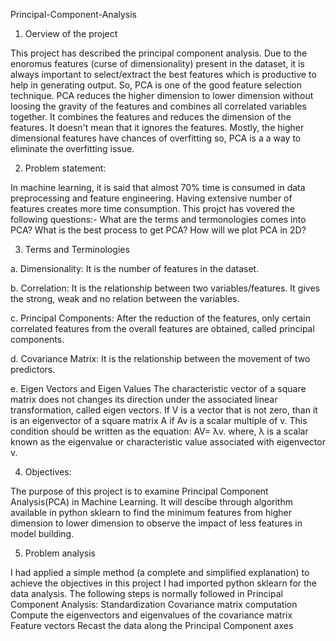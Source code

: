 Principal-Component-Analysis

1. Oerview of the project

This project has described the principal component analysis. Due to the enoromus features (curse of dimensionality) present in the dataset, it is always important to select/extract the best features which is productive to help in generating output.
So, PCA is one of the good feature selection technique. PCA reduces the higher dimension to lower dimension without loosing the gravity of the features and combines all correlated variables together.
It combines the features and reduces the dimension of the features. It doesn't mean that it ignores the features.
Mostly, the higher dimensional features have chances of overfitting so, PCA is a a way to eliminate the overfitting issue.

2. Problem statement:

In machine learning, it is said that almost 70% time is consumed in data preprocessing and feature engineering. Having extensive number of features creates more time consumption. This projct has vovered the following questions:-
What are the terms and termonologies comes into PCA?
What is the best process to get PCA?
How will we plot PCA in 2D?

3. Terms and Terminologies

a. Dimensionality:
It is the number of features in the dataset.

b. Correlation:
It is the relationship between two variables/features. It gives the strong, weak and no relation between the variables.

c. Principal Components:
After the reduction of the features, only certain correlated features from the overall features are obtained, called principal components.

d. Covariance Matrix:
It is the relationship between the movement of two predictors.

e. Eigen Vectors and Eigen Values
The characteristic vector of a square matrix does not changes its direction under the associated linear transformation, called eigen vectors.
If V is a vector that is not zero, than it is an eigenvector of a square matrix A if Av is a scalar multiple of v. This condition should be written as the equation: AV= λv. where, λ is a scalar known as the eigenvalue or characteristic value associated with eigenvector v.

4. Objectives:

The purpose of this project is to examine Principal Component Analysis(PCA) in Machine Learning. It will descibe through algorithm available in python sklearn to find the minimum features from higher dimension to lower dimension to observe the impact of less features in model building.

5. Problem analysis

I had applied a simple method (a complete and simplified explanation) to achieve the objectives in this project
I had imported python sklearn for the data analysis.
The following steps is normally followed in Principal Component Analysis:
Standardization
Covariance matrix computation
Compute the eigenvectors and eigenvalues of the covariance matrix
Feature vectors
Recast the data along the Principal Component axes
